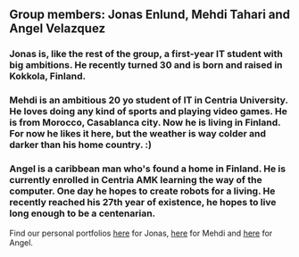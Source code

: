 ## Group members: Jonas Enlund, Mehdi Tahari and Angel Velazquez
### **Jonas** is, like the rest of the group, a first-year IT student with big ambitions. He recently turned 30 and is born and raised in Kokkola, Finland.

### **Mehdi** is an ambitious 20 yo student of IT in Centria University. He loves doing any kind of sports and playing video games. He is from Morocco, Casablanca city. Now he is living in Finland. For now he likes it here, but the weather is way colder and darker than his home country. :) 

### **Angel** is a caribbean man who's found a home in Finland. He is currently enrolled in Centria AMK learning the way of the computer. One day he hopes to create robots for a living. He recently reached his 27th year of existence, he hopes to live long enough to be a centenarian.

Find our personal portfolios 
[here](https://github.com/enlundjonas) for Jonas,
[here](https://github.com/Mehdi-Mor) for Mehdi and 
[here](https://github.com/wannabenerd404) for Angel.
